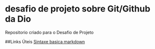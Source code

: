 # desafio de projeto sobre Git/Github da Dio
Repositorio criado para o Desafio de Projeto

##Links Úteis
[Sintaxe basica markdown](https://www.markdownguide.org/basic-syntax/)
